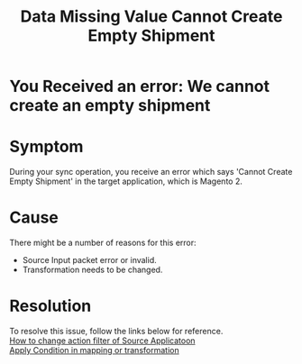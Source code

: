 ﻿---
title: "Data Missing Value Cannot Create Empty Shipment"
toc: true
tag: developers
category: "Connectors"
menus: 
    magentotroubleshooting:
        title: "Data Missing Value Cannot Create Empty Shipment"
        weight: 5
        icon: fa fa-file-word-o
        identifier: magentotroubleshootingmissingvalue
---
# You Received an error: We cannot create an empty shipment

# Symptom

During your sync operation, you receive an error which says 'Cannot Create Empty Shipment' 
in the target application, which is Magento 2. 

# Cause

There might be a number of reasons for this error: 

- Source Input packet error or invalid.
- Transformation needs to be changed.

# Resolution

To resolve this issue, follow the links below for reference.     
[How to change action filter of Source Applicatoon](/transformation/working-with-schemas-action-filter/#knowing-schema-actions--filters)    
[Apply Condition in mapping or transformation](/transformation/define-logic-over-destination-mapping/#pre-requisites-for-mapping)  


